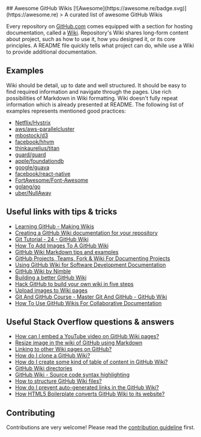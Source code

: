 <div class="github-widget" data-repo="MyHoneyBadger/awesome-github-wiki"></div>
## Awesome GitHub Wikis [![Awesome](https://awesome.re/badge.svg)](https://awesome.re)
> A curated list of awesome GitHub Wikis

Every repository on [GitHub.com](https://github.com/) comes equipped with a section for hosting documentation, called a [Wiki](https://docs.github.com/en/communities/documenting-your-project-with-wikis/about-wikis). Repository's Wiki shares long-form content about project, such as how to use it, how you designed it, or its core principles. A README file quickly tells what project can do, while use a Wiki to provide additional documentation.


## Examples
Wiki should be detail, up to date and well structured. It should be easy to find required information and navigate through the pages. Use rich possibilities of Markdown in Wiki formatting. Wiki doesn't fully repeat information which is already presented at README. The following list of examples represents mentioned good practices:    
- [Netflix/Hystrix](https://github.com/Netflix/Hystrix/wiki)
- [aws/aws-parallelcluster](https://github.com/aws/aws-parallelcluster/wiki)
- [mbostock/d3](https://github.com/d3/d3/wiki)
- [facebook/hhvm](https://github.com/facebook/hhvm/wiki)
- [thinkaurelius/titan](https://github.com/thinkaurelius/titan/wiki)
- [guard/guard](https://github.com/guard/guard/wiki/Guard-2.10.3-exits-when-Guardfile-is-changed)
- [apple/foundationdb](https://github.com/apple/foundationdb/wiki)
- [google/guava](https://github.com/google/guava/wiki)
- [facebook/react-native](https://github.com/facebook/react-native/wiki)
- [FortAwesome/Font-Awesome](https://github.com/FortAwesome/Font-Awesome/wiki)
- [golang/go](https://github.com/golang/go/wiki)
- [uber/NullAway](https://github.com/uber/NullAway/wiki)

## Useful links with tips & tricks
- [Learning GitHub - Making Wikis](https://www.youtube.com/watch?v=bnMl0d-RcPQ)
- [Creating a GitHub Wiki documentation for your repository](https://carldesouza.com/creating-a-github-wiki-documentation-for-your-repository/)
- [Git Tutorial - 24 - GitHub Wiki](https://www.youtube.com/watch?v=4B0XNThjO0E)
- [How To Add Images To A GitHub Wiki](http://mikehadlow.blogspot.com/2014/03/how-to-add-images-to-github-wiki.html)
- [GitHub Wiki Markdown tips and examples](https://medium.com/@apcoyne100/github-wiki-markdown-tips-and-examples-1bab1f0c0d25)
- [GitHub Projects, Teams, Fork & Wiki For Documenting Projects](https://www.softwaretestinghelp.com/github-projects-teams-fork-wiki)
- [Using GitHub Wiki for Software Development Documentation](https://sparkbox.com/foundry/github_wiki_tutorial_for_technical_wiki_documentation)
- [GitHub Wiki by Nimble](https://nimblehq.co/compass/development/documentation/github-wiki/)
- [Building a better GitHub Wiki](https://bugherd.com/blog/building-a-better-github-wiki/)
- [Hack GitHub to build your own wiki in five steps](https://ably.com/blog/hacking-github-to-build-your-own-wiki)
- [Upload images to Wiki pages](https://github.blog/changelog/2022-02-14-upload-images-to-wiki-pages/)
- [Git And GitHub Course - Master Git And GitHub - GitHub Wiki](https://www.learnvern.com/git-and-github-tutorial/wiki)
- [How To Use GitHub Wikis For Collaborative Documentation](https://labs.inn.org/2014/05/19/applying-git-to-github-wikis/)

## Useful Stack Overflow questions & answers
- [How can I embed a YouTube video on GitHub Wiki pages?](https://stackoverflow.com/questions/11804820/how-can-i-embed-a-youtube-video-on-github-wiki-pages)
- [Resize image in the wiki of GitHub using Markdown](https://stackoverflow.com/questions/24383700/resize-image-in-the-wiki-of-github-using-markdown)
- [Linking to other Wiki pages on GitHub?](https://stackoverflow.com/questions/6474045/linking-to-other-wiki-pages-on-github)
- [How do I clone a GitHub Wiki?](https://stackoverflow.com/questions/15080848/how-do-i-clone-a-github-wiki)
- [How do I create some kind of table of content in GitHub Wiki?](https://stackoverflow.com/questions/18244417/how-do-i-create-some-kind-of-table-of-content-in-github-wiki)
- [GitHub Wiki directories](https://stackoverflow.com/questions/11088285/github-wiki-directories)
- [GitHub Wiki - Source code syntax highlighting](https://stackoverflow.com/questions/11505503/github-wiki-source-code-syntax-highlighting)
- [How to structure GitHub Wiki files?](https://stackoverflow.com/questions/24236829/how-to-structure-github-wiki-files)
- [How do I prevent auto-generated links in the GitHub Wiki?](https://stackoverflow.com/questions/25706012/how-do-i-prevent-auto-generated-links-in-the-github-wiki)
- [How HTML5 Boilerplate converts GitHub Wiki to its website?](https://stackoverflow.com/questions/8624865/how-html5-boilerplate-converts-github-wiki-to-its-website)

## Contributing
Contributions are very welcome! Please read the [contribution guideline](https://github.com/MyHoneyBadger/awesome-github-wiki/blob/master/contributing.md) first.